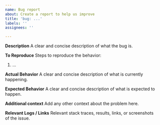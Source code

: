 ```yaml
---
name: Bug report
about: Create a report to help us improve
title: 'bug: ...'
labels: ''
assignees: ''

---
```


**Description**
A clear and concise description of what the bug is.

**To Reproduce**
Steps to reproduce the behavior:
1. ...

**Actual Behavior**
A clear and concise description of what is currently happening.

**Expected Behavior**
A clear and concise description of what is expected to happen.

**Additional context**
Add any other context about the problem here.

**Relevant Logs / Links**
Relevant stack traces, results, links, or screenshots of the issue.
